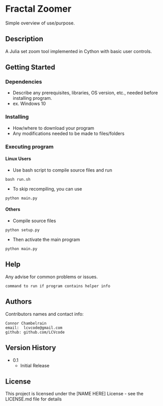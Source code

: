 # Fractal Zoomer

Simple overview of use/purpose.

## Description

A Julia set zoom tool implemented in Cython with basic user controls.

## Getting Started

### Dependencies

* Describe any prerequisites, libraries, OS version, etc., needed before installing program.
* ex. Windows 10

### Installing

* How/where to download your program
* Any modifications needed to be made to files/folders

### Executing program

#### Linux Users
* Use bash script to compile source files and run
```
bash run.sh
```
* To skip recompiling, you can use
```
python main.py
```
#### Others
* Compile source files
```
python setup.py
```
* Then activate the main program
```
python main.py
```

## Help

Any advise for common problems or issues.
```
command to run if program contains helper info
```

## Authors

Contributors names and contact info:
    
    Connor Chambelrain
    email:  lcvcode@gmail.com
    github: github.com/LCVcode

## Version History

* 0.1
    * Initial Release

## License

This project is licensed under the [NAME HERE] License - see the LICENSE.md file for details
